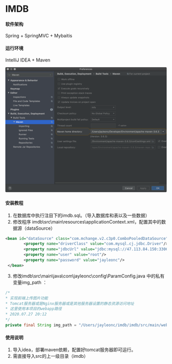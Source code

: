 # IMDB

#### 软件架构
Spring + SpringMVC + Mybaitis

#### 运行环境

IntelliJ IDEA + Maven

![maven](src/main/resources/maven.png)
#### 安装教程

1.  在数据库中执行注目下的imdb.sql。（导入数据库和表以及一些数据）
2.  修改程序 imdb\src\main\resources\applicationContext.xml，配置其中的数据源（dataSource）
```xml
<bean id="dataSource" class="com.mchange.v2.c3p0.ComboPooledDataSource">
        <property name="driverClass" value="com.mysql.cj.jdbc.Driver"/>
        <property name="jdbcUrl" value="jdbc:mysql://47.113.84.150:3306/imdb?characterEncoding=UTF-8&amp;useSSL=false"/>
        <property name="user" value="root"/>
        <property name="password" value="jayleonc"/>
 </bean>
```
3.  修改imdb\src\main\java\com\jayleonc\config\ParamConfig.java 中的私有变量img_path ：
```java
/*
* 实现前端上传图片功能
* Tomcat服务器或是Nginx服务器或是其他服务器设置的静态资源访问地址
* 这里使用本项目的webapp路径
* 2020.07.27 20:12
*/
private final String img_path = "/Users/jayleonc/imdb/imdb/src/main/webapp/images";

```

#### 使用说明

1.  导入idea，部署maven依赖，配置好tomcat服务器即可运行。
2.  需直接导入src的上一级目录（imdb）
